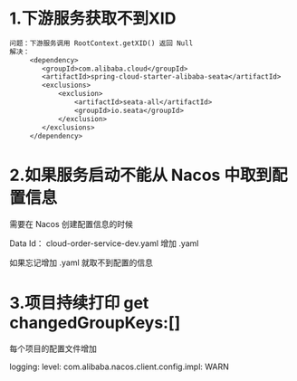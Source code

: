 # 1.下游服务获取不到XID

```txt
问题：下游服务调用 RootContext.getXID() 返回 Null
解决：
	 <dependency>
		<groupId>com.alibaba.cloud</groupId>
		<artifactId>spring-cloud-starter-alibaba-seata</artifactId>
		<exclusions>
			<exclusion>
				<artifactId>seata-all</artifactId>
				<groupId>io.seata</groupId>
			</exclusion>
		</exclusions>
	 </dependency>
```

# 2.如果服务启动不能从 Nacos 中取到配置信息

需要在 Nacos 创建配置信息的时候

Data Id：  cloud-order-service-dev.yaml      增加 .yaml  

如果忘记增加 .yaml 就取不到配置的信息

# 3.项目持续打印 get changedGroupKeys:[]

每个项目的配置文件增加

logging:
	level:
		com.alibaba.nacos.client.config.impl: WARN